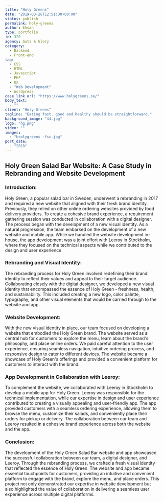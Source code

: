 ```yaml
---
title: "Holy Greens"
date: "2019-03-28T12:51:30+00:00"
status: publish
permalink: holy-greens
author: Ehsan
type: portfolio
id: 320
agency: Guts & Glory
category:
  - Backend
  - Front-end
tag:
  - CSS
  - HTML
  - Javascript
  - PHP
  - UX
  - "Web Development"
  - Wordpress
case_link_url: "https://www.holygreens.se/"
body_text:
  - ""
client: "Holy Greens"
tagline: "Eating fast, good and healthy should be straightforward."
background_image: "44.jpg"
logo: "hg.png"
video: ""
images:
  - "hoolygreens -fsc.jpg"
port_date:
  - "2018"
---
```


<h2>Holy Green Salad Bar Website: A Case Study in Rebranding and Website Development</h2>
  <h3>Introduction:</h3>
  <p>
    Holy Green, a popular salad bar in Sweden, underwent a rebranding in 2017 and required a new website that aligned with their fresh brand identity. Previously, they relied on other online ordering websites provided by food delivery providers. To create a cohesive brand experience, a requirement gathering session was conducted in collaboration with a digital designer. The process began with the development of a new visual identity. As a natural progression, the team embarked on the development of a new website and mobile app. While we handled the website development in-house, the app development was a joint effort with Leeroy in Stockholm, where they focused on the technical aspects while we contributed to the design and user experience.
  </p>
  <h3>Rebranding and Visual Identity:</h3>
  <p>
    The rebranding process for Holy Green involved redefining their brand identity to reflect their values and appeal to their target audience. Collaborating closely with the digital designer, we developed a new visual identity that encompassed the essence of Holy Green - freshness, health, and sustainability. This included creating a new logo, color palette, typography, and other visual elements that would be carried through to the website and app.
  </p>
  <h3>Website Development:</h3>
  <p>
    With the new visual identity in place, our team focused on developing a website that embodied the Holy Green brand. The website served as a central hub for customers to explore the menu, learn about the brand's philosophy, and place online orders. We paid careful attention to the user experience, ensuring seamless navigation, intuitive ordering process, and responsive design to cater to different devices. The website became a showcase of Holy Green's offerings and provided a convenient platform for customers to interact with the brand.
  </p>
  <h3>App Development in Collaboration with Leeroy:</h3>
  <p>
    To complement the website, we collaborated with Leeroy in Stockholm to develop a mobile app for Holy Green. Leeroy was responsible for the technical implementation, while our expertise in design and user experience contributed to creating a visually appealing and user-friendly app. The app provided customers with a seamless ordering experience, allowing them to browse the menu, customize their salads, and conveniently place their orders for pickup or delivery. The collaboration between our team and Leeroy resulted in a cohesive brand experience across both the website and the app.
  </p>
  <h3>Conclusion:</h3>
  <p>
    The development of the Holy Green Salad Bar website and app showcased the successful collaboration between our team, a digital designer, and Leeroy. Through the rebranding process, we crafted a fresh visual identity that reflected the essence of Holy Green. The website and app became essential touchpoints for customers, providing an intuitive and convenient platform to engage with the brand, explore the menu, and place orders. This project not only demonstrated our expertise in website development but also highlighted the value of collaboration in delivering a seamless user experience across multiple digital platforms.
  </p>
</body>
